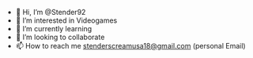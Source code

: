 - 👋 Hi, I’m @Stender92
- 👀 I’m interested in Videogames
- 🌱 I’m currently learning
- 💞️ I’m looking to collaborate 
- 📫 How to reach me stenderscreamusa18@gmail.com (personal Email)

<!---
Stender92/Stender92 is a ✨ special ✨ repository because its `README.md` (this file) appears on your GitHub profile.
You can click the Preview link to take a look at your changes.
--->
